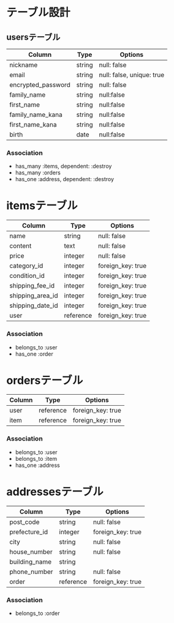# テーブル設計

## usersテーブル

| Column             | Type      | Options     
| ----------         | ------    | ----------- 
| nickname           | string    | null: false
| email              | string    | null: false, unique: true
| encrypted_password | string    | null: false
| family_name        | string    | null:false
| first_name         | string    | null:false
| family_name_kana   | string    | null:false
| first_name_kana    | string    | null:false
| birth              | date      | null:false

### Association
- has_many :items, dependent: :destroy
- has_many :orders
- has_one :address, dependent: :destroy

# itemsテーブル
| Column           | Type      | Options     
| ----------       | ------    | ----------- 
| name             | string    | null: false
| content          | text      | null: false
| price            | integer   | null: false
| category_id      | integer   | foreign_key: true
| condition_id     | integer   | foreign_key: true
| shipping_fee_id  | integer   | foreign_key: true
| shipping_area_id | integer   | foreign_key: true
| shipping_date_id | integer   | foreign_key: true
| user             | reference | foreign_key: true

### Association
- belongs_to :user
- has_one :order

# ordersテーブル
| Column        | Type      | Options     
| -------       | ------    | ----------- 
| user          | reference | foreign_key: true
| item          | reference | foreign_key: true

### Association
- belongs_to :user
- belongs_to :item
- has_one :address


# addressesテーブル
| Column        | Type      | Options     
| -------       | ------    | ----------- 
| post_code     | string    | null: false
| prefecture_id | integer   | foreign_key: true
| city          | string    | null: false
| house_number  | string    | null: false
| building_name | string    | 
| phone_number  | string    | null: false
| order         | reference | foreign_key: true

### Association
- belongs_to :order


